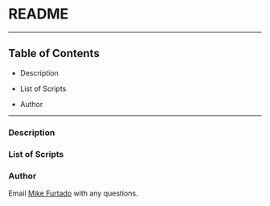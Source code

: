 # README

---
## Table of Contents

- Description

- List of Scripts

- Author 
---

### Description

### List of Scripts

### Author

Email [Mike Furtado](mike@no.reply.com) with any questions.
